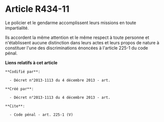 # Article R434-11

Le policier et le gendarme accomplissent leurs missions en toute impartialité. 

Ils accordent la même attention et le même respect à toute personne et n'établissent aucune distinction dans leurs actes et
leurs propos de nature à constituer l'une des discriminations énoncées à l'article 225-1 du code pénal.

**Liens relatifs à cet article**

	**Codifié par**:

	  - Décret n°2013-1113 du 4 décembre 2013 - art.

	**Créé par**:

	  - Décret n°2013-1113 du 4 décembre 2013 - art.

	**Cite**:

	  - Code pénal - art. 225-1 (V)
